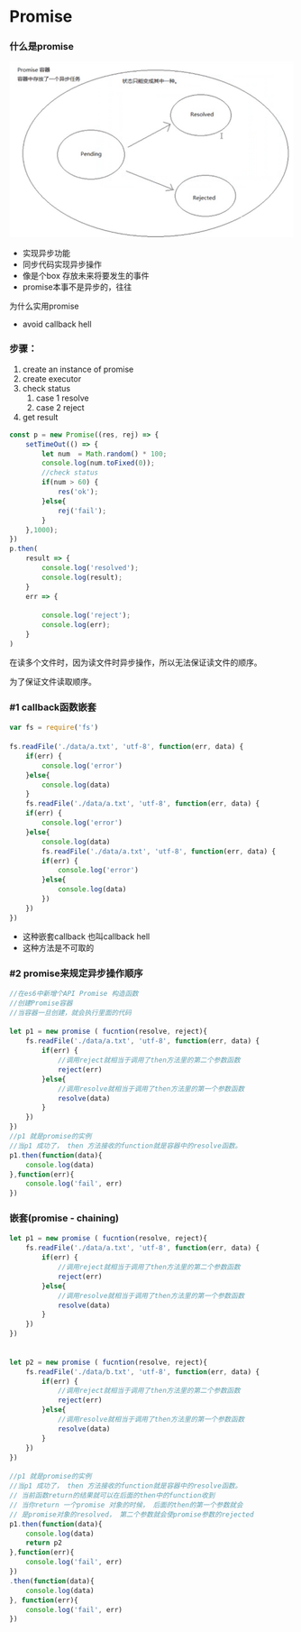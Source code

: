 # Promise

### 什么是promise

![](.gitbook/assets/image%20%2822%29.png)

* 实现异步功能
* 同步代码实现异步操作
* 像是个box 存放未来将要发生的事件
* promise本事不是异步的，往往

为什么实用promise

* avoid callback hell

### 步骤：

1. create an instance of promise 
2. create executor 
3. check status 
   1. case 1  resolve
   2. case 2 reject
4. get result

```javascript
const p = new Promise((res, rej) => {
    setTimeOut(() => {
        let num  = Math.random() * 100;
        console.log(num.toFixed(0));
        //check status
        if(num > 60) {
            res('ok');
        }else{
            rej('fail');
        }
    },1000);
})
p.then(
    result => {
        console.log('resolved');
        console.log(result);
    }
    err => {
    
        console.log('reject');
        console.log(err);
    }
)

```

在读多个文件时，因为读文件时异步操作，所以无法保证读文件的顺序。

为了保证文件读取顺序。

### \#1 callback函数嵌套

```javascript
var fs = require('fs')

fs.readFile('./data/a.txt', 'utf-8', function(err, data) {
    if(err) {
        console.log('error')
    }else{
        console.log(data)
    }
    fs.readFile('./data/a.txt', 'utf-8', function(err, data) {
    if(err) {
        console.log('error')
    }else{
        console.log(data)
        fs.readFile('./data/a.txt', 'utf-8', function(err, data) {
        if(err) {
            console.log('error')
        }else{
            console.log(data)
        })
    })
})
```

* 这种嵌套callback 也叫callback hell
* 这种方法是不可取的

### \#2 promise来规定异步操作顺序

```javascript
//在es6中新增个API Promise 构造函数
//创建Promise容器
//当容器一旦创建，就会执行里面的代码

let p1 = new promise ( fucntion(resolve, reject){
    fs.readFile('./data/a.txt', 'utf-8', function(err, data) {
        if(err) {
            //调用reject就相当于调用了then方法里的第二个参数函数
            reject(err)
        }else{
            //调用resolve就相当于调用了then方法里的第一个参数函数
            resolve(data)
        }
    })
})
//p1 就是promise的实例
//当p1 成功了， then 方法接收的function就是容器中的resolve函数。
p1.then(function(data){
    console.log(data)
},function(err){
    console.log('fail', err)
})
```

### 嵌套\(promise - chaining\)

```javascript
let p1 = new promise ( fucntion(resolve, reject){
    fs.readFile('./data/a.txt', 'utf-8', function(err, data) {
        if(err) {
            //调用reject就相当于调用了then方法里的第二个参数函数
            reject(err)
        }else{
            //调用resolve就相当于调用了then方法里的第一个参数函数
            resolve(data)
        }
    })
})


let p2 = new promise ( fucntion(resolve, reject){
    fs.readFile('./data/b.txt', 'utf-8', function(err, data) {
        if(err) {
            //调用reject就相当于调用了then方法里的第二个参数函数
            reject(err)
        }else{
            //调用resolve就相当于调用了then方法里的第一个参数函数
            resolve(data)
        }
    })
})

//p1 就是promise的实例
//当p1 成功了， then 方法接收的function就是容器中的resolve函数。
// 当前函数return的结果就可以在后面的then中的function收到
// 当你return 一个promise 对象的时候， 后面的then的第一个参数就会
// 是promise对象的resolved， 第二个参数就会使promise参数的rejected
p1.then(function(data){
    console.log(data)
    return p2
},function(err){
    console.log('fail', err)
})
.then(function(data){
    console.log(data)
}, function(err){
    console.log('fail', err)
})
```

